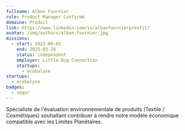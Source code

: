 ```yaml
---
fullname: Alban Fournier
role: Product Manager Confirmé
domaine: Produit
link: https://www.linkedin.com/in/albanfournierprenfit/
avatar: /img/authors/alban.fournier.jpg
missions:
  - start: 2022-06-01
    end: 2025-03-28
    status: independent
    employer: Little Big Connection
    startups:
      - ecobalyse
startups:
  - ecobalyse
badges:
  - segur
---
```

Spécialiste de l'évaluation environnementale de produits (Textile / Cosmétiques) souhaitant contribuer à rendre notre modèle économique compatible avec les Limites Planétaires.